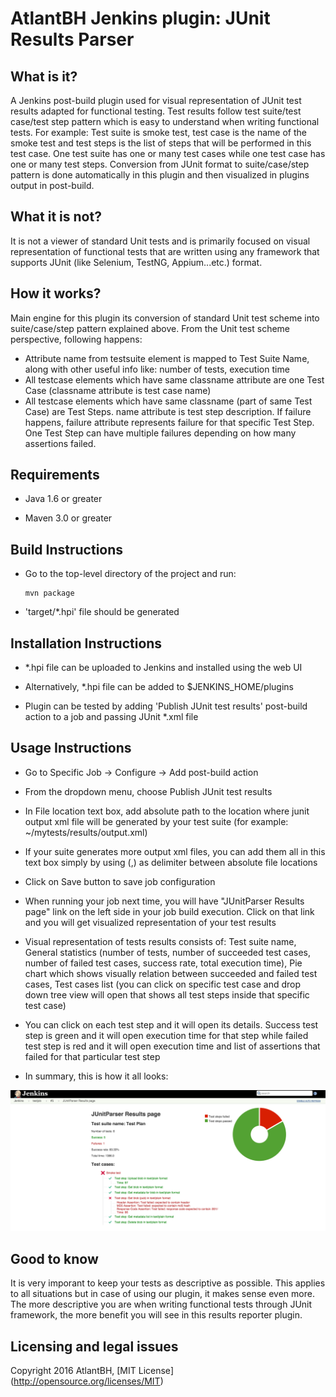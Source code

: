 AtlantBH Jenkins plugin: JUnit Results Parser
=======================
  
What is it?
----------------------

A Jenkins post-build plugin used for visual representation of JUnit test results adapted for functional testing.
Test results follow test suite/test case/test step pattern which is easy to understand when writing functional tests. For example: Test suite is smoke test, test case is the name of the smoke test and test steps is the list of steps that will be performed in this test case. One test suite has one or many test cases while one test case has one or many test steps. Conversion from JUnit format to suite/case/step pattern is done automatically in this plugin and then visualized in plugins output in post-build.

What it is not?
----------------------
It is not a viewer of standard Unit tests and is primarily focused on visual representation of functional tests that are written using any framework that supports JUnit (like Selenium, TestNG, Appium...etc.) format.

How it works?
----------------------
Main engine for this plugin its conversion of standard Unit test scheme into suite/case/step pattern explained above. From the Unit test scheme perspective, following happens:

- Attribute name from testsuite element is mapped to Test Suite Name, along with other useful info like: number of tests, execution time
- All testcase elements which have same classname attribute are one Test Case (classname attribute is test case name)
- All testcase elements which have same classname (part of same Test Case) are Test Steps. name attribute is test step description. If failure happens, failure attribute represents failure for that specific Test Step. One Test Step can have multiple failures depending on how many assertions failed.

Requirements
-----------------------

-	Java 1.6 or greater

-	Maven 3.0 or greater


Build Instructions
-----------------------

-	Go to the top-level directory of the project and run:  
	```
	mvn package
	```
-	'target/*.hpi' file should be generated 


Installation Instructions
-----------------------
	 
-	*.hpi file can be uploaded to Jenkins and installed using the web UI

-	Alternatively, *.hpi file can be added to $JENKINS_HOME/plugins

-	Plugin can be tested by adding 'Publish JUnit test results' post-build action to a job and passing JUnit *.xml file

Usage Instructions
-----------------------

- Go to Specific Job -> Configure -> Add post-build action

- From the dropdown menu, choose Publish JUnit test results

- In File location text box, add absolute path to the location where junit output xml file will be generated by your test suite (for example: ~/mytests/results/output.xml)

- If your suite generates more output xml files, you can add them all in this text box simply by using (,) as delimiter between absolute file locations

- Click on Save button to save job configuration

- When running your job next time, you will have "JUnitParser Results page" link on the left side in your job build execution. Click on that link and you will get visualized representation of your test results

- Visual representation of tests results consists of: Test suite name, General statistics (number of tests, number of succeeded test cases, number of failed test cases, success rate, total execution time), Pie chart which shows visually relation between succeeded and failed test cases, Test cases list (you can click on specific test case and drop down tree view will open that shows all test steps inside that specific test case)

- You can click on each test step and it will open its details. Success test step is green and it will open execution time for that step while failed test step is red and it will open execution time and list of assertions that failed for that particular test step

- In summary, this is how it all looks:

![alt tag](examples/results.png)

Good to know
----------------------
It is very imporant to keep your tests as descriptive as possible. This applies to all situations but in case of using our plugin, it makes sense even more. The more descriptive you are when writing functional tests through JUnit framework, the more benefit you will see in this results reporter plugin. 

Licensing and legal issues
-----------------------
Copyright 2016 AtlantBH, [MIT License] (http://opensource.org/licenses/MIT)
  
  

